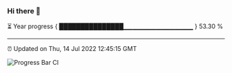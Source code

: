 ### Hi there 👋

⏳ Year progress { ███████████████▁▁▁▁▁▁▁▁▁▁▁▁▁▁▁ } 53.30 %

---

⏰ Updated on Thu, 14 Jul 2022 12:45:15 GMT

![Progress Bar CI](https://github.com/ZhaoGui/ZhaoGui/workflows/Progress%20Bar%20CI/badge.svg)
